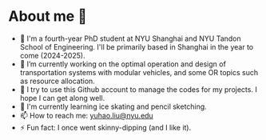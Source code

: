 # About me 👋

- 🏫 I'm a fourth-year PhD student at NYU Shanghai and NYU Tandon School of Engineering. I'll be primarily based in Shanghai in the year to come (2024-2025). 
- 🔭 I’m currently working on the optimal operation and design of transportation systems with modular vehicles, and some OR topics such as resource allocation.
- 💾 I try to use this Github account to manage the codes for my projects. I hope I can get along well.
- 🌱 I'm currently learning ice skating and pencil sketching.
- 📫 How to reach me: yuhao.liu@nyu.edu
- ⚡ Fun fact: I once went skinny-dipping (and I like it).

